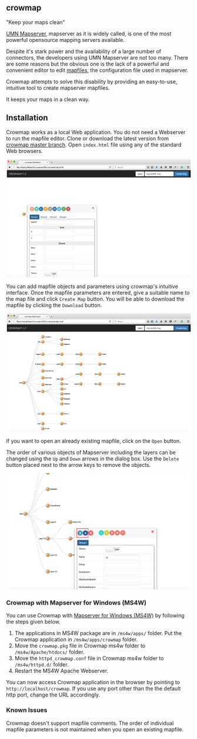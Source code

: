 ## crowmap

"Keep your maps clean"

[UMN Mapserver](http://mapserver.org/), mapserver as it is widely called, is one of the most powerful opensource mapping servers available.

Despite it's stark power and the availability of a large number of connectors, the developers using UMN Mapserver are not too many. There are some reasons but the obvious one is the lack of a powerful and convenient editor to edit [mapfiles](http://mapserver.org/mapfile/), the configuration file used in mapserver.

Crowmap attempts to solve this disability by providing an easy-to-use, intuitive tool to create mapserver mapfiles.

It keeps your maps in a clean way.

## Installation

Crowmap works as a local Web application. You do not need a Webserver to run the mapfile editor. Clone or download the latest version from [crowmap master branch](https://github.com/Maptell/crowmap). Open `index.html` file using any of the standard Web browsers.

<p align="center">
<img alt="Crowmap Screen" src="/img/readme/crowmapa.png" width="500" />
</p>

You can add mapfile objects and parameters using crowmap's intuitive interface. Once the mapfile parameters are entered, give a suitable name to the map file and click `Create Map` button. You will be able to download the mapfile by clicking the `Download` button.

<p align="center">
<img alt="Crowmap Screen" src="/img/readme/crowmapb.png" width="500" />
</p>

If you want to open an already existing mapfile, click on the `Open` button.

The order of various objects of Mapserver including the layers can be changed using the `Up` and `Down` arrows in the dialog box. Use the `Delete` button placed next to the arrow keys to remove the objects.

<p align="center">
<img alt="Crowmap Screen" src="/img/readme/crowmapc.png" width="500" />
</p>

### Crowmap with Mapserver for Windows (MS4W)

You can use Crowmap with [Mapserver for Windows (MS4W)](http://ms4w.com/) by following the steps given below.

1. The applications in MS4W package are in `/ms4w/apps/` folder. Put the Crowmap application in `/ms4w/apps/crowmap` folder.
2. Move the `crowmap.pkg` file in Crowmap ms4w folder to `/ms4w/Apache/htdocs/` folder.
3. Move the `httpd_crowmap.conf` file in Crowmap ms4w folder to `/ms4w/httpd.d/` folder.
4. Restart the MS4W Apache Webserver.

You can now access Crowmap application in the browser by pointing to `http://localhost/crowmap`. If you use any port other than the the default http port, change the URL accordingly.

### Known Issues

Crowmap doesn't support mapfile comments.
The order of individual mapfile parameters is not maintained when you open an existing mapfile.
